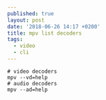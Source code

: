 ```yaml
---
published: true
layout: post
date: '2018-06-26 14:17 +0200'
title: mpv list decoders
tags:
  - video
  - cli
---
```

	# video decoders
    mpv --vd=help
	# audio decoders
    mpv --ad=help
